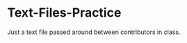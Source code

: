 Text-Files-Practice
===================

Just a text file passed around between contributors in class.